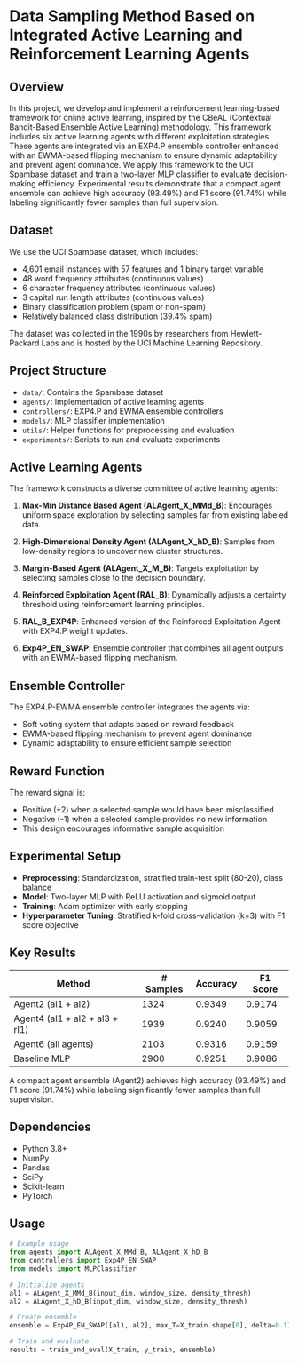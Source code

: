 # Data Sampling Method Based on Integrated Active Learning and Reinforcement Learning Agents

## Overview
In this project, we develop and implement a reinforcement learning-based framework for online active learning, inspired by the CBeAL (Contextual Bandit-Based Ensemble Active Learning) methodology. This framework includes six active learning agents with different exploitation strategies. These agents are integrated via an EXP4.P ensemble controller enhanced with an EWMA-based flipping mechanism to ensure dynamic adaptability and prevent agent dominance. We apply this framework to the UCI Spambase dataset and train a two-layer MLP classifier to evaluate decision-making efficiency. Experimental results demonstrate that a compact agent ensemble can achieve high accuracy (93.49\%) and F1 score (91.74\%) while labeling significantly fewer samples than full supervision.

## Dataset
We use the UCI Spambase dataset, which includes:
- 4,601 email instances with 57 features and 1 binary target variable
- 48 word frequency attributes (continuous values)
- 6 character frequency attributes (continuous values)
- 3 capital run length attributes (continuous values)
- Binary classification problem (spam or non-spam)
- Relatively balanced class distribution (39.4% spam)

The dataset was collected in the 1990s by researchers from Hewlett-Packard Labs and is hosted by the UCI Machine Learning Repository.

## Project Structure
- `data/`: Contains the Spambase dataset
- `agents/`: Implementation of active learning agents
- `controllers/`: EXP4.P and EWMA ensemble controllers
- `models/`: MLP classifier implementation
- `utils/`: Helper functions for preprocessing and evaluation
- `experiments/`: Scripts to run and evaluate experiments

## Active Learning Agents
The framework constructs a diverse committee of active learning agents:

1. **Max-Min Distance Based Agent (ALAgent_X_MMd_B)**: Encourages uniform space exploration by selecting samples far from existing labeled data.

2. **High-Dimensional Density Agent (ALAgent_X_hD_B)**: Samples from low-density regions to uncover new cluster structures.

3. **Margin-Based Agent (ALAgent_X_M_B)**: Targets exploitation by selecting samples close to the decision boundary.

4. **Reinforced Exploitation Agent (RAL_B)**: Dynamically adjusts a certainty threshold using reinforcement learning principles.

5. **RAL_B_EXP4P**: Enhanced version of the Reinforced Exploitation Agent with EXP4.P weight updates.

6. **Exp4P_EN_SWAP**: Ensemble controller that combines all agent outputs with an EWMA-based flipping mechanism.

## Ensemble Controller
The EXP4.P-EWMA ensemble controller integrates the agents via:
- Soft voting system that adapts based on reward feedback
- EWMA-based flipping mechanism to prevent agent dominance
- Dynamic adaptability to ensure efficient sample selection

## Reward Function
The reward signal is:
- Positive (+2) when a selected sample would have been misclassified
- Negative (-1) when a selected sample provides no new information
- This design encourages informative sample acquisition

## Experimental Setup
- **Preprocessing**: Standardization, stratified train-test split (80-20), class balance
- **Model**: Two-layer MLP with ReLU activation and sigmoid output
- **Training**: Adam optimizer with early stopping
- **Hyperparameter Tuning**: Stratified k-fold cross-validation (k=3) with F1 score objective

## Key Results
| Method | # Samples | Accuracy | F1 Score |
|--------|-----------|----------|----------|
| Agent2 (al1 + al2) | 1324 | 0.9349 | 0.9174 |
| Agent4 (al1 + al2 + al3 + rl1) | 1939 | 0.9240 | 0.9059 |
| Agent6 (all agents) | 2103 | 0.9316 | 0.9159 |
| Baseline MLP | 2900 | 0.9251 | 0.9086 |

A compact agent ensemble (Agent2) achieves high accuracy (93.49%) and F1 score (91.74%) while labeling significantly fewer samples than full supervision.

## Dependencies
- Python 3.8+
- NumPy
- Pandas
- SciPy
- Scikit-learn
- PyTorch

## Usage
```python
# Example usage
from agents import ALAgent_X_MMd_B, ALAgent_X_hD_B
from controllers import Exp4P_EN_SWAP
from models import MLPClassifier

# Initialize agents
al1 = ALAgent_X_MMd_B(input_dim, window_size, density_thresh)
al2 = ALAgent_X_hD_B(input_dim, window_size, density_thresh)

# Create ensemble
ensemble = Exp4P_EN_SWAP([al1, al2], max_T=X_train.shape[0], delta=0.1)

# Train and evaluate
results = train_and_eval(X_train, y_train, ensemble)
